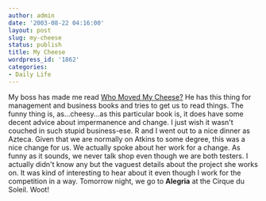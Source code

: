 ```yaml
---
author: admin
date: '2003-08-22 04:16:00'
layout: post
slug: my-cheese
status: publish
title: My Cheese
wordpress_id: '1862'
categories:
- Daily Life
---
```


My boss has made me read [Who Moved My
Cheese?](http://www.whomovedmycheese.com/) He has this thing for
management and business books and tries to get us to read things. The
funny thing is, as...cheesy...as this particular book is, it does have
some decent advice about impermanence and change. I just wish it wasn't
couched in such stupid business-ese. R and I went out to a nice dinner
as Azteca. Given that we are normally on Atkins to some degree, this was
a nice change for us. We actually spoke about her work for a change. As
funny as it sounds, we never talk shop even though we are both testers.
I actually didn't know any but the vaguest details about the project she
works on. It was kind of interesting to hear about it even though I work
for the competition in a way. Tomorrow night, we go to **Alegria** at
the Cirque du Soleil. Woot!
